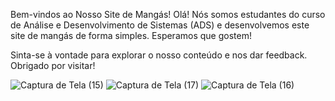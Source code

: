 Bem-vindos ao Nosso Site de Mangás!
Olá! Nós somos estudantes do curso de Análise e Desenvolvimento de Sistemas (ADS) e desenvolvemos este site de mangás de forma simples. Esperamos que gostem!

Sinta-se à vontade para explorar o nosso conteúdo e nos dar feedback. Obrigado por visitar!

![Captura de Tela (15)](https://github.com/ediluciamendes/site-simples-HTML-e-CSS-/assets/129550897/14b46d45-64e5-4051-9f6e-ed5d372e6104)
![Captura de Tela (17)](https://github.com/ediluciamendes/site-simples-HTML-e-CSS-/assets/129550897/a1aa8571-04d2-4b30-982b-a55488fe149a)
![Captura de Tela (16)](https://github.com/ediluciamendes/site-simples-HTML-e-CSS-/assets/129550897/cf8bf68d-d980-435c-a1f2-666474a4c4f2)

